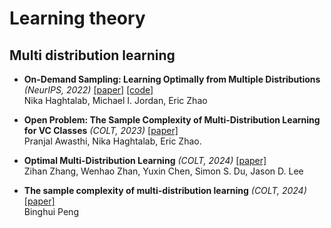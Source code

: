 # Learning theory





## Multi distribution learning
+ **On-Demand Sampling: Learning Optimally from Multiple Distributions** *(NeurIPS, 2022)* [[paper]](https://arxiv.org/abs/2210.12529) [[code]](https://github.com/ericzhao28/multidistributionlearning)   
  Nika Haghtalab, Michael I. Jordan, Eric Zhao

+ **Open Problem: The Sample Complexity of Multi-Distribution
Learning for VC Classes** *(COLT, 2023)* [[paper]](https://arxiv.org/abs/2307.12135)  
  Pranjal Awasthi, Nika Haghtalab, Eric Zhao.

+ **Optimal Multi-Distribution Learning** *(COLT, 2024)* [[paper]](https://arxiv.org/abs/2312.05134)  
  Zihan Zhang, Wenhao Zhan, Yuxin Chen, Simon S. Du, Jason D. Lee

+ **The sample complexity of multi-distribution learning** *(COLT, 2024)* [[paper]](https://arxiv.org/abs/2312.04027)   
  Binghui Peng
